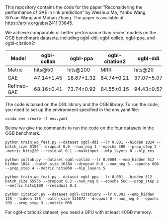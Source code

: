 This repository contains the code for the paper "Reconsidering the performance of GAE in link prediction" by Weishuo Ma, Yanbo Wang, XiYuan Wang and Muhan Zhang. The paper is available at https://arxiv.org/abs/2411.03845.

We achieve comparable or better performance than recent models on the OGB benchmark datasets, including ogbl-ddi, ogbl-collab, ogbl-ppa, and ogbl-citation2:

| Model | ogbl-collab | ogbl-ppa | ogbl-citation2 | ogbl-ddi |
| --- | --- | --- | --- | --- |
| Metric | hits@50 | hits@100 | MRR | hits@20 |
| GAE | 47.14±1.45 | 18.67±1.32 | 84.74±0.21 | 37.07±5.07
| Refined-GAE | 68.16±0.41 | 73.74±0.92 | 84.55±0.15 | 94.43±0.57

The code is based on the DGL library and the OGB library. To run the code, you need to set up the environment specified in the env.yaml file:

```conda env create -f env.yaml```

Below we give the commands to run the code on the four datasets in the OGB benchmark.

```python train_wo_feat.py --dataset ogbl-ddi --lr 0.001 --hidden 1024 --batch_size 8192 --dropout 0.6 --num_neg 1 --epochs 500 --prop_step 2 --metric hits@20 --residual 0.1 --maskinput --mlp_layers 8 --mlp_res```

```python collab.py --dataset ogbl-collab --lr 0.0004 --emb_hidden 512 --hidden 1024 --batch_size 16384 --dropout 0.6 --num_neg 6 --epochs 800 --prop_step 4 --metric hits@50 --mlp_layers 5```

```python train_wo_feat.py --dataset ogbl-ppa --lr 0.001 --hidden 512 --batch_size 65536 --dropout 0.2 --num_neg 6 --epochs 500 --prop_step 2 --metric hits@100 --residual 0.1```

```python citation.py --dataset ogbl-citation2 --lr 0.003 --emb_hidden 128 --hidden 128 --batch_size 131072 --dropout 0 --num_neg 6 --epochs 200 --prop_step 3 --metric MRR```

For ogbl-citation2 dataset, you need a GPU with at least 40GB memory.

